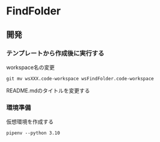 # FindFolder

## 開発

### テンプレートから作成後に実行する

workspace名の変更

    git mv wsXXX.code-workspace wsFindFolder.code-workspace

README.mdのタイトルを変更する

### 環境準備

仮想環境を作成する

    pipenv --python 3.10
